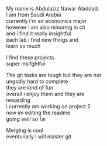 My name is Abdulaziz Nawar Aladdad.  
I am from Saudi Arabia  
currently i'm an economics major  
however i am also minoring in cit   
and i find it really insightful  
each lab i find new things and  
learn so much  
  
I find these projects  
super insifghtful  
  
The git tasks are tough but they are not  
ungodly hard to complete  
they are kind of fun   
overall i enjoy them and they are  
rewarding  
i currently am working on project 2  
now im editing the readme  
going well so far  
  
Merging is cool  
eventunally i will master git  
